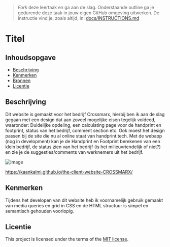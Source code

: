 > _Fork_ deze leertaak en ga aan de slag. Onderstaande outline ga je gedurende deze taak in jouw eigen GitHub omgeving uitwerken. De instructie vind je, zoals altijd, in: [docs/INSTRUCTIONS.md](docs/INSTRUCTIONS.md)

# Titel
<!-- Geef je project een titel en schrijf in één zin wat het is -->

## Inhoudsopgave

  * [Beschrijving](#beschrijving)
  * [Kenmerken](#kenmerken)
  * [Bronnen](#bronnen)
  * [Licentie](#licentie)

## Beschrijving
<!-- In de Beschrijving staat hoe je project er uit ziet, hoe het werkt en wat je er mee kan. -->
Dit website is gemaakt voor het bedrijf Crossmarx, hierbij ben ik aan de slag gegaan met een design dat aan zoveel mogelijke eisen tegelijk voldeed, waaronder: Duidelijke opdeling, een calculating page voor de handprint en footprint, status van het bedrijf, comment section etc. Ook moest het design passen bij de site die nu al online staat van handprint.tech. Met de webapp (nog in development) kan je de Handprint en Footprint berekenen van een klein bedrijf, de status zien van het bedrijf (is het milieuvriendelijk of niet?) en zie je de suggesties/comments van werknemers uit het bedrijf. 

<!-- Voeg een mooie poster visual toe 📸 -->
![image](https://github.com/KaanKalmi/the-client-website-CROSSMARX/assets/144000125/6792404b-ff51-4c89-af7b-7e82e4ab150e)


<!-- Voeg een link toe naar Github Pages 🌐-->
https://kaankalmi.github.io/the-client-website-CROSSMARX/

## Kenmerken
<!-- Bij Kenmerken staat welke technieken zijn gebruikt en hoe. Wat is de HTML structuur? Wat zijn de belangrijkste dingen in CSS? Wat is er met Javascript gedaan en hoe? Misschien heb je een framework of library gebruikt? -->
Tijdens het developen van dit website heb ik voornamelijk gebruik gemaakt van media queries en grid in CSS en de HTML structuur is simpel en semantisch gehouden voorlopig. 

## Licentie

This project is licensed under the terms of the [MIT license](./LICENSE).
